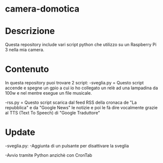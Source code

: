 # camera-domotica

# Descrizione
Questa repository include vari script python che utilizzo su un Raspberry Pi 3 nella mia camera.

# Contenuto
In questa repository puoi trovare 2 script:
  -sveglia.py = Questo script accende e spegne un gpio a cui io ho collegato un relè ad una lampadina da 100w e nel mentre esegue un file musicale.
  
  -rss.py = Questo script scarica dal feed RSS della cronaca de "La repubblica" e da "Google News" le notizie e poi le fà dire vocalmente grazie al TTS (Text To Speech) di "Google Traduttore"

# Update
-sveglia.py:
  -Aggiunta di un pulsante per disattivare la sveglia
  
  -Avvio tramite Python anzichè con CronTab
